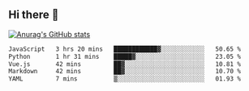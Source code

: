 ## Hi there 👋
[![Anurag's GitHub stats](https://github-readme-stats.vercel.app/api?username=bigQY&theme=radical)](https://github.com/anuraghazra/github-readme-stats)
<!--START_SECTION:waka-->

```txt
JavaScript   3 hrs 20 mins   ████████████▓░░░░░░░░░░░░   50.65 %
Python       1 hr 31 mins    █████▓░░░░░░░░░░░░░░░░░░░   23.05 %
Vue.js       42 mins         ██▓░░░░░░░░░░░░░░░░░░░░░░   10.81 %
Markdown     42 mins         ██▓░░░░░░░░░░░░░░░░░░░░░░   10.70 %
YAML         7 mins          ▒░░░░░░░░░░░░░░░░░░░░░░░░   01.93 %
```

<!--END_SECTION:waka-->
